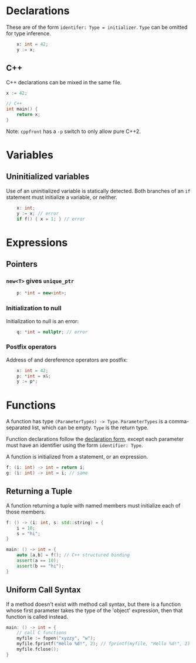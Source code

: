 # Declarations

These are of the form `identifer: Type = initializer`. `Type` can be
omitted for type inference.
```c++
    x: int = 42;
    y := x;
```

## C++

C++ declarations can be mixed in the same file.

```c++
x := 42;

// C++
int main() {
    return x;
}
```

Note: `cppfront` has a `-p` switch to only allow pure C++2.

# Variables

## Uninitialized variables

Use of an uninitialized variable is statically detected.
Both branches of an `if` statement must
initialize a variable, or neither.
```c++
    x: int;
    y := x; // error
    if f() { x = 1; } // error
```


# Expressions

## Pointers

### `new<T>` gives `unique_ptr`

```c++
    p: *int = new<int>;
```

### Initialization to null

Initialization to null is an error:
```c++
    q: *int = nullptr; // error
```

### Postfix operators

Address of and dereference operators are postfix:
```c++
    x: int = 42;
    p: *int = x&;
    y := p*;
```

# Functions

A function has type `(ParameterTypes) -> Type`. `ParameterTypes` is a
comma-separated list, which can be empty.
`Type` is the return type.

Function declarations follow the [declaration form](#declarations),
except each parameter must have an identifier using the form
`identifier: Type`.

A function is initialized from a statement, or an expression.

```c++
f: (i: int) -> int = return i;
g: (i: int) -> int = i; // same
```

## Returning a Tuple

A function returning a tuple with named members must initialize
each of those members.
```c++
f: () -> (i: int, s: std::string) = {
    i = 10;
    s = "hi";
}

main: () -> int = {
    auto [a,b] = f(); // C++ structured binding
    assert(a == 10);
    assert(b == "hi");
}
```

## Uniform Call Syntax

If a method doesn't exist with method call syntax, but there is a
function whose first parameter takes the type of the 'object' expression,
then that function is called instead.
```c++
main: () -> int = {
    // call C functions
    myfile := fopen("xyzzy", "w");
    myfile.fprintf("Hello %d!", 2); // fprintf(myfile, "Hello %d!", 2)
    myfile.fclose();
}
```


